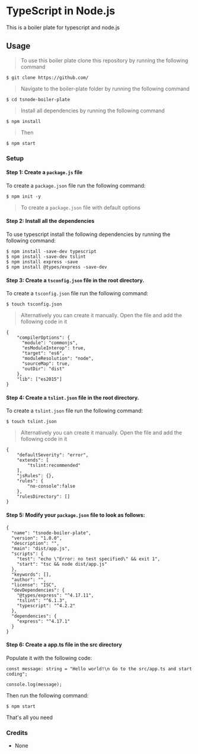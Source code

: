 # TypeScript in Node.js

This is a boiler plate for typescript and node.js

## Usage

> To use this boiler plate clone this repository by running the following command

```shell
$ git clone https://github.com/
```

> Navigate to the boiler-plate folder by running the following command

```shell
$ cd tsnode-boiler-plate
```

> Install all dependencies by running the following command

```shell
$ npm install
```

> Then

```shell
$ npm start
```

### Setup

#### Step 1: Create a `package.js` file

To create a `package.json` file run the following command:

```shell
$ npm init -y
```

> To create a `package.json` file with default options

#### Step 2: Install all the dependencies

To use typescript install the following dependencies by running the following command:

```shell
$ npm install -save-dev typescript
$ npm install -save-dev tslint
$ npm install express -save
$ npm install @types/express -save-dev
```

#### Step 3: Create a `tsconfig.json` file in the root directory.

To create a `tsconfig.json` file run the following command:

```
$ touch tsconfig.json
```

> Alternatively you can create it manually. Open the file and add the following code in it

```
{
    "compilerOptions": {
      "module": "commonjs",
      "esModuleInterop": true,
      "target": "es6",
      "moduleResolution": "node",
      "sourceMap": true,
      "outDir": "dist"
    },
    "lib": ["es2015"]
}
```

#### Step 4: Create a `tslint.json` file in the root directory.

To create a `tslint.json` file run the following command:

```
$ touch tslint.json
```

> Alternatively you can create it manually. Open the file and add the following code in it

```
{
    "defaultSeverity": "error",
    "extends": [
        "tslint:recommended"
    ],
    "jsRules": {},
    "rules": {
        "no-console":false
    },
    "rulesDirectory": []
}
```

#### Step 5: Modify your `package.json` file to look as follows:

```
{
  "name": "tsnode-boiler-plate",
  "version": "1.0.0",
  "description": "",
  "main": "dist/app.js",
  "scripts": {
    "test": "echo \"Error: no test specified\" && exit 1",
    "start": "tsc && node dist/app.js"
  },
  "keywords": [],
  "author": "",
  "license": "ISC",
  "devDependencies": {
    "@types/express": "^4.17.11",
    "tslint": "^6.1.3",
    "typescript": "^4.2.2"
  },
  "dependencies": {
    "express": "^4.17.1"
  }
}

```

#### Step 6: Create a app.ts file in the src directory

Populate it with the following code:

```
const message: string = "Hello world!\n Go to the src/app.ts and start coding";

console.log(message);

```

Then run the following command:

```shell
$ npm start
```

That's all you need

### Credits

- None
